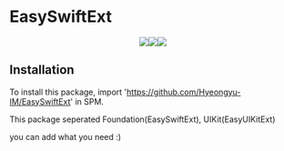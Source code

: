 # EasySwiftExt
<div style="display: flex; justify-content: center; align-items: center;">
  <img src="https://img.shields.io/badge/Swift-5.0-blue"/>
  <img src="https://img.shields.io/badge/Version-1.0.0-critical"/>
  <img src="https://img.shields.io/badge/Swift Package Manager-white?logo=Swift&logoColor=black"/>
</div>

## Installation

To install this package, import 'https://github.com/Hyeongyu-IM/EasySwiftExt' in SPM.

This package seperated Foundation(EasySwiftExt), UIKit(EasyUIKitExt)

you can add what you need :)
